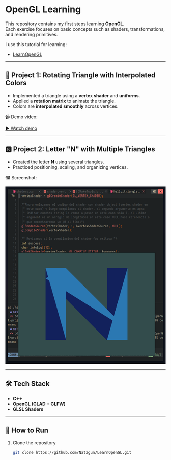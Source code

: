 # OpenGL Learning

This repository contains my first steps learning **OpenGL**.  
Each exercise focuses on basic concepts such as shaders, transformations, and rendering primitives.

I use this tutorial for learning:
- [LearnOpenGL](https://learnopengl.com)

---

## 🔺 Project 1: Rotating Triangle with Interpolated Colors

- Implemented a triangle using a **vertex shader** and **uniforms**.  
- Applied a **rotation matrix** to animate the triangle.  
- Colors are **interpolated smoothly** across vertices.

📹 Demo video:

[▶️ Watch demo](screenshots/triangle.mp4)

---

## 🅽 Project 2: Letter "N" with Multiple Triangles

- Created the letter **N** using several triangles.  
- Practiced positioning, scaling, and organizing vertices.  

🖼️ Screenshot:

![Letter N](screenshots/vertexs.png)

---

## 🛠️ Tech Stack
- **C++**
- **OpenGL (GLAD + GLFW)**
- **GLSL Shaders**

---

## 🚀 How to Run
1. Clone the repository
   ```bash
   git clone https://github.com/Natzgun/LearnOpenGL.git
   ```
